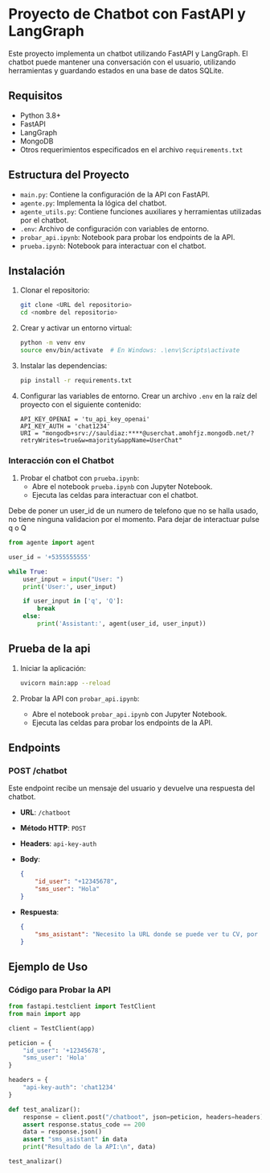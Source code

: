 # Proyecto de Chatbot con FastAPI y LangGraph

Este proyecto implementa un chatbot utilizando FastAPI y LangGraph. El chatbot puede mantener una conversación con el usuario, utilizando herramientas y guardando estados en una base de datos SQLite.

## Requisitos

- Python 3.8+
- FastAPI
- LangGraph
- MongoDB
- Otros requerimientos especificados en el archivo `requirements.txt`

## Estructura del Proyecto

- `main.py`: Contiene la configuración de la API con FastAPI.
- `agente.py`: Implementa la lógica del chatbot.
- `agente_utils.py`: Contiene funciones auxiliares y herramientas utilizadas por el chatbot.
- `.env`: Archivo de configuración con variables de entorno.
- `probar_api.ipynb`: Notebook para probar los endpoints de la API.
- `prueba.ipynb`: Notebook para interactuar con el chatbot.

## Instalación

1. Clonar el repositorio:
    ```sh
    git clone <URL del repositorio>
    cd <nombre del repositorio>
    ```

2. Crear y activar un entorno virtual:
    ```sh
    python -m venv env
    source env/bin/activate  # En Windows: .\env\Scripts\activate
    ```

3. Instalar las dependencias:
    ```sh
    pip install -r requirements.txt
    ```

4. Configurar las variables de entorno. Crear un archivo `.env` en la raíz del proyecto con el siguiente contenido:
    ```
    API_KEY_OPENAI = 'tu_api_key_openai'
    API_KEY_AUTH = 'chat1234'
    URI = "mongodb+srv://sauldiaz:****@userchat.amohfjz.mongodb.net/?retryWrites=true&w=majority&appName=UserChat"
    ```


### Interacción con el Chatbot

1. Probar el chatbot con `prueba.ipynb`:
    - Abre el notebook `prueba.ipynb` con Jupyter Notebook.
    - Ejecuta las celdas para interactuar con el chatbot.

Debe de poner un user_id de un numero de telefono que no se halla usado, no tiene ninguna validacion por el momento.
Para dejar de interactuar pulse q o Q

```python
from agente import agent

user_id = '+5355555555'

while True:
    user_input = input("User: ")
    print('User:', user_input)

    if user_input in ['q', 'Q']:
        break
    else:
        print('Assistant:', agent(user_id, user_input))
```

## Prueba de la api

1. Iniciar la aplicación:
    ```sh
    uvicorn main:app --reload
    ```

2. Probar la API con `probar_api.ipynb`:
    - Abre el notebook `probar_api.ipynb` con Jupyter Notebook.
    - Ejecuta las celdas para probar los endpoints de la API.

## Endpoints

### POST /chatbot
Este endpoint recibe un mensaje del usuario y devuelve una respuesta del chatbot.

- **URL**: `/chatboot`
- **Método HTTP**: `POST`
- **Headers**: `api-key-auth`
- **Body**:
    ```json
    {
        "id_user": "+12345678",
        "sms_user": "Hola"
    }
    ```

- **Respuesta**:
    ```json
    {
        "sms_asistant": "Necesito la URL donde se puede ver tu CV, por favor."
    }
    ```

## Ejemplo de Uso

### Código para Probar la API
```python
from fastapi.testclient import TestClient
from main import app

client = TestClient(app)

peticion = {
    "id_user": '+12345678',
    "sms_user": 'Hola'
}

headers = {
    "api-key-auth": 'chat1234'
}

def test_analizar():
    response = client.post("/chatboot", json=peticion, headers=headers)
    assert response.status_code == 200
    data = response.json()
    assert "sms_asistant" in data
    print("Resultado de la API:\n", data)

test_analizar()
```
